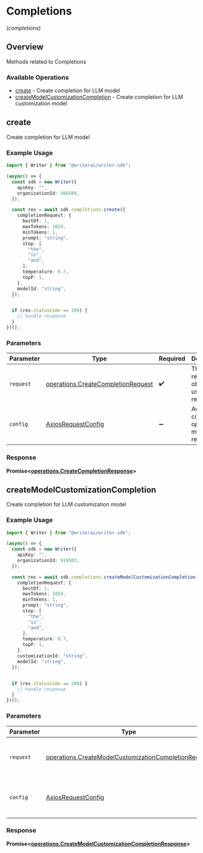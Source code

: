 # Completions
(*completions*)

## Overview

Methods related to Completions

### Available Operations

* [create](#create) - Create completion for LLM model
* [createModelCustomizationCompletion](#createmodelcustomizationcompletion) - Create completion for LLM customization model

## create

Create completion for LLM model

### Example Usage

```typescript
import { Writer } from "@writerai/writer-sdk";

(async() => {
  const sdk = new Writer({
    apiKey: "",
    organizationId: 486589,
  });

  const res = await sdk.completions.create({
    completionRequest: {
      bestOf: 1,
      maxTokens: 1024,
      minTokens: 1,
      prompt: "string",
      stop: [
        "the",
        "is",
        "and",
      ],
      temperature: 0.7,
      topP: 1,
    },
    modelId: "string",
  });


  if (res.statusCode == 200) {
    // handle response
  }
})();
```

### Parameters

| Parameter                                                                                | Type                                                                                     | Required                                                                                 | Description                                                                              |
| ---------------------------------------------------------------------------------------- | ---------------------------------------------------------------------------------------- | ---------------------------------------------------------------------------------------- | ---------------------------------------------------------------------------------------- |
| `request`                                                                                | [operations.CreateCompletionRequest](../../models/operations/createcompletionrequest.md) | :heavy_check_mark:                                                                       | The request object to use for the request.                                               |
| `config`                                                                                 | [AxiosRequestConfig](https://axios-http.com/docs/req_config)                             | :heavy_minus_sign:                                                                       | Available config options for making requests.                                            |


### Response

**Promise<[operations.CreateCompletionResponse](../../models/operations/createcompletionresponse.md)>**


## createModelCustomizationCompletion

Create completion for LLM customization model

### Example Usage

```typescript
import { Writer } from "@writerai/writer-sdk";

(async() => {
  const sdk = new Writer({
    apiKey: "",
    organizationId: 919503,
  });

  const res = await sdk.completions.createModelCustomizationCompletion({
    completionRequest: {
      bestOf: 1,
      maxTokens: 1024,
      minTokens: 1,
      prompt: "string",
      stop: [
        "the",
        "is",
        "and",
      ],
      temperature: 0.7,
      topP: 1,
    },
    customizationId: "string",
    modelId: "string",
  });


  if (res.statusCode == 200) {
    // handle response
  }
})();
```

### Parameters

| Parameter                                                                                                                    | Type                                                                                                                         | Required                                                                                                                     | Description                                                                                                                  |
| ---------------------------------------------------------------------------------------------------------------------------- | ---------------------------------------------------------------------------------------------------------------------------- | ---------------------------------------------------------------------------------------------------------------------------- | ---------------------------------------------------------------------------------------------------------------------------- |
| `request`                                                                                                                    | [operations.CreateModelCustomizationCompletionRequest](../../models/operations/createmodelcustomizationcompletionrequest.md) | :heavy_check_mark:                                                                                                           | The request object to use for the request.                                                                                   |
| `config`                                                                                                                     | [AxiosRequestConfig](https://axios-http.com/docs/req_config)                                                                 | :heavy_minus_sign:                                                                                                           | Available config options for making requests.                                                                                |


### Response

**Promise<[operations.CreateModelCustomizationCompletionResponse](../../models/operations/createmodelcustomizationcompletionresponse.md)>**


